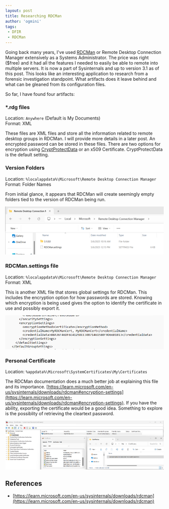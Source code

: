 ```yaml
---
layout: post
title: Researching RDCMan
author: 'ogmini'
tags:
 - DFIR
 - RDCMan
---
```


Going back many years, I've used [RDCMan](https://learn.microsoft.com/en-us/sysinternals/downloads/rdcman) or Remote Desktop Connection Manager extensively as a Systems Administrator. The price was right ($free) and it had all the features I needed to easily be able to remote into multiple servers. It is now a part of Sysinternals and up to version 3.1 as of this post. This looks like an interesting application to research from a forensic investigation standpoint. What artifacts does it leave behind and what can be gleaned from its configuration files. 

So far, I have found four artifacts:

### *.rdg files

Location: `Anywhere` (Default is My Documents)    
Format: XML

These files are XML files and store all the information related to remote desktop groups in RDCMan. I will provide more details in a later post. An encrypted password can be stored in these files. There are two options for encryption using [CryptProtectData](https://learn.microsoft.com/en-us/windows/win32/api/dpapi/nf-dpapi-cryptprotectdata) or an x509 Certificate. CryptProtectData is the default setting. 

### Version Folders

Location: `%localappdata%\Microsoft\Remote Desktop Connection Manager`    
Format: Folder Names

From initial glance, it appears that RDCMan will create seemingly empty folders tied to the version of RDCMan being run. 

![RDCMan Version Folders](/images/RDCMan/rdcmanversions.png)

### RDCMan.settings file

Location: `%localappdata%\Microsoft\Remote Desktop Connection Manager`    
Format: XML

This is another XML file that stores global settings for RDCMan. This includes the encryption option for how passwords are stored. Knowing which encryption is being used gives the option to identify the certificate in use and possibly export it.

![RDCMan Settings](/images/RDCMan/rdcmansettings_cert.png)

### Personal Certificate 

Location: `%appdata%\Microsoft\SystemCertificates\My\Certificates`

The RDCMan documentation does a much better job at explaining this file and its importance. [https://learn.microsoft.com/en-us/sysinternals/downloads/rdcman#encryption-settings](https://learn.microsoft.com/en-us/sysinternals/downloads/rdcman#encryption-settings). If you have the ability, exporting the certificate would be a good idea. Something to explore is the possiblity of retrieving the cleartext password. 

![Personal Certificate](/images/RDCMan/personalcert.png)

## References 
- [https://learn.microsoft.com/en-us/sysinternals/downloads/rdcman](https://learn.microsoft.com/en-us/sysinternals/downloads/rdcman)
